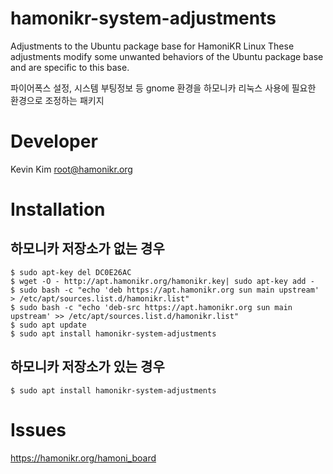 # hamonikr-system-adjustments

Adjustments to the Ubuntu package base for HamoniKR Linux
These adjustments modify some unwanted behaviors of the Ubuntu package base and are specific to this base.

파이어폭스 설정, 시스템 부팅정보 등 gnome 환경을 하모니카 리눅스 사용에 필요한 환경으로 조정하는 패키지

# Developer

Kevin Kim <root@hamonikr.org>

# Installation

## 하모니카 저장소가 없는 경우

```
$ sudo apt-key del DC0E26AC
$ wget -O - http://apt.hamonikr.org/hamonikr.key| sudo apt-key add -
$ sudo bash -c "echo 'deb https://apt.hamonikr.org sun main upstream' > /etc/apt/sources.list.d/hamonikr.list"
$ sudo bash -c "echo 'deb-src https://apt.hamonikr.org sun main upstream' >> /etc/apt/sources.list.d/hamonikr.list"
$ sudo apt update
$ sudo apt install hamonikr-system-adjustments
```

## 하모니카 저장소가 있는 경우

```
$ sudo apt install hamonikr-system-adjustments
```


# Issues

https://hamonikr.org/hamoni_board
